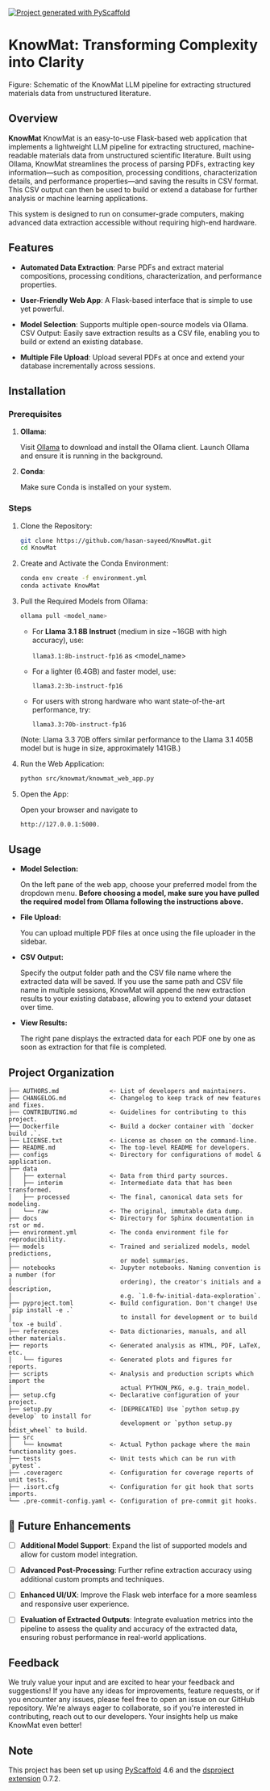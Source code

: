 [![Project generated with PyScaffold](https://img.shields.io/badge/-PyScaffold-005CA0?logo=pyscaffold)](https://pyscaffold.org/)
<!-- These are examples of badges you might also want to add to your README. Update the URLs accordingly.
[![Built Status](https://api.cirrus-ci.com/github/<USER>/KnowMat.svg?branch=main)](https://cirrus-ci.com/github/<USER>/KnowMat)
[![ReadTheDocs](https://readthedocs.org/projects/KnowMat/badge/?version=latest)](https://KnowMat.readthedocs.io/en/stable/)
[![Coveralls](https://img.shields.io/coveralls/github/<USER>/KnowMat/main.svg)](https://coveralls.io/r/<USER>/KnowMat)
[![PyPI-Server](https://img.shields.io/pypi/v/KnowMat.svg)](https://pypi.org/project/KnowMat/)
[![Conda-Forge](https://img.shields.io/conda/vn/conda-forge/KnowMat.svg)](https://anaconda.org/conda-forge/KnowMat)
[![Monthly Downloads](https://pepy.tech/badge/KnowMat/month)](https://pepy.tech/project/KnowMat)
[![Twitter](https://img.shields.io/twitter/url/http/shields.io.svg?style=social&label=Twitter)](https://twitter.com/KnowMat)
-->

# **KnowMat**: Transforming Complexity into Clarity

Figure: Schematic of the KnowMat LLM pipeline for extracting structured materials data from unstructured literature.

## Overview

**KnowMat** KnowMat is an easy-to-use Flask-based web application that implements a lightweight LLM pipeline for extracting structured, machine-readable materials data from unstructured scientific literature. Built using Ollama, KnowMat streamlines the process of parsing PDFs, extracting key information—such as composition, processing conditions, characterization details, and performance properties—and saving the results in CSV format. This CSV output can then be used to build or extend a database for further analysis or machine learning applications.

This system is designed to run on consumer-grade computers, making advanced data extraction accessible without requiring high-end hardware.

## Features

- **Automated Data Extraction**: Parse PDFs and extract material compositions, processing conditions, characterization, and performance properties.

- **User-Friendly Web App**: A Flask-based interface that is simple to use yet powerful.

- **Model Selection**: Supports multiple open-source models via Ollama.
CSV Output: Easily save extraction results as a CSV file, enabling you to build or extend an existing database.

- **Multiple File Upload**: Upload several PDFs at once and extend your database incrementally across sessions.

## Installation

### Prerequisites

1. **Ollama**:

   Visit [Ollama](https://ollama.com/) to download and install the Ollama client. Launch Ollama and ensure it is running in the background.

2. **Conda**:

   Make sure Conda is installed on your system.

### Steps

1. Clone the Repository:

   ```bash
   git clone https://github.com/hasan-sayeed/KnowMat.git
   cd KnowMat
   ```

2. Create and Activate the Conda Environment:

   ```bash
   conda env create -f environment.yml
   conda activate KnowMat
   ```

3. Pull the Required Models from Ollama:

   ```bash
   ollama pull <model_name>
   ```

   - For **Llama 3.1 8B Instruct** (medium in size ~16GB with high accuracy), use:

      `llama3.1:8b-instruct-fp16` as <model_name>

   - For a lighter (6.4GB) and faster model, use:

      `llama3.2:3b-instruct-fp16`

   - For users with strong hardware who want state-of-the-art performance, try:

      `llama3.3:70b-instruct-fp16`

   (Note: Llama 3.3 70B offers similar performance to the Llama 3.1 405B model but is huge in size, approximately 141GB.)

4. Run the Web Application:

   ```bash
   python src/knowmat/knowmat_web_app.py
   ```

5. Open the App:

   Open your browser and navigate to

   ```bash
   http://127.0.0.1:5000.
   ```


## Usage

- **Model Selection:**

   On the left pane of the web app, choose your preferred model from the dropdown menu. **Before choosing a model, make sure you have pulled the required model from Ollama following the instructions above.**

- **File Upload:**

   You can upload multiple PDF files at once using the file uploader in the sidebar.

- **CSV Output:**

   Specify the output folder path and the CSV file name where the extracted data will be saved. If you use the same path and CSV file name in multiple sessions, KnowMat will append the new extraction results to your existing database, allowing you to extend your dataset over time.

- **View Results:**

   The right pane displays the extracted data for each PDF one by one as soon as extraction for that file is completed.


## Project Organization

```
├── AUTHORS.md              <- List of developers and maintainers.
├── CHANGELOG.md            <- Changelog to keep track of new features and fixes.
├── CONTRIBUTING.md         <- Guidelines for contributing to this project.
├── Dockerfile              <- Build a docker container with `docker build .`.
├── LICENSE.txt             <- License as chosen on the command-line.
├── README.md               <- The top-level README for developers.
├── configs                 <- Directory for configurations of model & application.
├── data
│   ├── external            <- Data from third party sources.
│   ├── interim             <- Intermediate data that has been transformed.
│   ├── processed           <- The final, canonical data sets for modeling.
│   └── raw                 <- The original, immutable data dump.
├── docs                    <- Directory for Sphinx documentation in rst or md.
├── environment.yml         <- The conda environment file for reproducibility.
├── models                  <- Trained and serialized models, model predictions,
│                              or model summaries.
├── notebooks               <- Jupyter notebooks. Naming convention is a number (for
│                              ordering), the creator's initials and a description,
│                              e.g. `1.0-fw-initial-data-exploration`.
├── pyproject.toml          <- Build configuration. Don't change! Use `pip install -e .`
│                              to install for development or to build `tox -e build`.
├── references              <- Data dictionaries, manuals, and all other materials.
├── reports                 <- Generated analysis as HTML, PDF, LaTeX, etc.
│   └── figures             <- Generated plots and figures for reports.
├── scripts                 <- Analysis and production scripts which import the
│                              actual PYTHON_PKG, e.g. train_model.
├── setup.cfg               <- Declarative configuration of your project.
├── setup.py                <- [DEPRECATED] Use `python setup.py develop` to install for
│                              development or `python setup.py bdist_wheel` to build.
├── src
│   └── knowmat             <- Actual Python package where the main functionality goes.
├── tests                   <- Unit tests which can be run with `pytest`.
├── .coveragerc             <- Configuration for coverage reports of unit tests.
├── .isort.cfg              <- Configuration for git hook that sorts imports.
└── .pre-commit-config.yaml <- Configuration of pre-commit git hooks.
```

## 🚀 Future Enhancements

- [ ] **Additional Model Support**: Expand the list of supported models and allow for custom model integration.

- [ ] **Advanced Post-Processing**: Further refine extraction accuracy using additional custom prompts and techniques.

- [ ] **Enhanced UI/UX**: Improve the Flask web interface for a more seamless and responsive user experience.

- [ ] **Evaluation of Extracted Outputs**: Integrate evaluation metrics into the pipeline to assess the quality and accuracy of the extracted data, ensuring robust performance in real-world applications.

## Feedback

We truly value your input and are excited to hear your feedback and suggestions! If you have any ideas for improvements, feature requests, or if you encounter any issues, please feel free to open an issue on our GitHub repository. We're always eager to collaborate, so if you're interested in contributing, reach out to our developers. Your insights help us make KnowMat even better!

<!-- pyscaffold-notes -->

## Note

This project has been set up using [PyScaffold] 4.6 and the [dsproject extension] 0.7.2.

[conda]: https://docs.conda.io/
[pre-commit]: https://pre-commit.com/
[Jupyter]: https://jupyter.org/
[nbstripout]: https://github.com/kynan/nbstripout
[Google style]: http://google.github.io/styleguide/pyguide.html#38-comments-and-docstrings
[PyScaffold]: https://pyscaffold.org/
[dsproject extension]: https://github.com/pyscaffold/pyscaffoldext-dsproject
